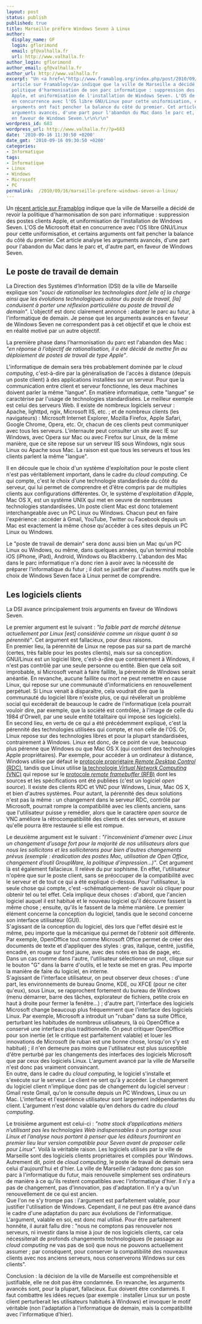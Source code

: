 ```yaml
---
layout: post
status: publish
published: true
title: Marseille préfère Windows Seven à Linux
author:
  display_name: GF
  login: gflorimond
  email: gf@valhalla.fr
  url: http://www.valhalla.fr
author_login: gflorimond
author_email: gf@valhalla.fr
author_url: http://www.valhalla.fr
excerpt: "Un <a href=\"http://www.framablog.org/index.php/post/2010/09/15/marseille-non-linux-oui-windows\">récent
  article sur Framablog</a> indique que la ville de Marseille a décidé de revoir la
  politique d'harmonisation de son parc informatique : suppression des postes clients
  Apple, et uniformisation de l'installation de Windows Seven. L'OS de Microsoft était
  en concurrence avec l'OS libre GNU/Linux pour cette uniformisation, et certains
  arguments ont fait pencher la balance du côté du premier. Cet article analyse les
  arguments avancés, d'une part pour l'abandon du Mac dans le parc et, d'autre part,
  en faveur de Windows Seven.\r\n\r\n"
wordpress_id: 683
wordpress_url: http://www.valhalla.fr/?p=683
date: '2010-09-16 11:30:50 +0200'
date_gmt: '2010-09-16 09:30:50 +0200'
categories:
- Informatique
tags:
- Informatique
- Linux
- Windows
- Microsoft
- PC
permalink:  /2010/09/16/marseille-prefere-windows-seven-a-linux/
---
```

<p>Un <a href="http://www.framablog.org/index.php/post/2010/09/15/marseille-non-linux-oui-windows">récent article sur Framablog</a> indique que la ville de Marseille a décidé de revoir la politique d'harmonisation de son parc informatique : suppression des postes clients Apple, et uniformisation de l'installation de Windows Seven. L'OS de Microsoft était en concurrence avec l'OS libre GNU/Linux pour cette uniformisation, et certains arguments ont fait pencher la balance du côté du premier. Cet article analyse les arguments avancés, d'une part pour l'abandon du Mac dans le parc et, d'autre part, en faveur de Windows Seven.</p>
<p><a id="more"></a><a id="more-683"></a></p>
<h2>Le poste de travail de demain</h2>
<p>La Direction des Systèmes d’Information (DSI) de la ville de Marseille explique son <i>"souci de rationaliser les technologies dont [elle a] la charge ainsi que les évolutions technologiques autour du poste de travail, [la] conduisent à porter une réflexion particulière au poste de travail de demain"</i>. L'objectif est donc clairement annoncé : adapter le parc au futur, à l'informatique de demain. Je pense que les arguments avancés en faveur de Windows Seven ne correspondent pas à cet objectif et que le choix est en réalité motivé par un autre objectif.</p>
<p>La première phase dans l'harmonisation du parc est l'abandon des Mac : <i>"en réponse à l’objectif de rationalisation, il a été décidé de mettre fin au déploiement de postes de travail de type Apple"</i>.</p>
<p>L'informatique de demain sera très probablement dominée par le <i>cloud computing</i>, c'est-à-dire par la généralisation de l'accès à distance (depuis un poste client) à des applications installées sur un serveur. Pour que la communication entre client et serveur fonctionne, les deux machines doivent parler la même "langue". En matière informatique, cette "langue" se caractérise par l'usage de technologies standardisées. Le meilleur exemple est celui des serveurs Web. Il existe de nombreux logiciels serveur : Apache, lighttpd, ngix, Microsoft IIS, etc. ; et de nombreux clients (les navigateurs) : Microsoft Internet Explorer, Mozilla Firefox, Apple Safari, Google Chrome, Opera, etc. Or, chacun de ces clients peut communiquer avec tous les serveurs. L'internaute peut consulter un site avec IE sur Windows, avec Opera sur Mac ou avec Firefox sur Linux, de la même manière, que ce site repose sur un serveur IIS sous Windows, ngix sous Linux ou Apache sous Mac. La raison est que tous les serveurs et tous les clients parlent la même "langue".</p>
<p>Il en découle que le choix d'un système d'exploitation pour le poste client n'est pas véritablement important, dans le cadre du <i>cloud computing</i>. Ce qui compte, c'est le choix d'une technologie standardisée du côté du serveur, qui lui permet de comprendre et d'être compris par de multiples clients aux configurations différentes. Or, le système d'exploitation d'Apple, Mac OS X, est un système UNIX qui met en oeuvre de nombreuses technologies standardisées. Un poste client Mac est donc totalement interchangeable avec un PC Linux ou Windows. Chacun peut en faire l'expérience : accéder à Gmail, YouTube, Twitter ou Facebook depuis un Mac est exactement la même chose qu'accéder à ces sites depuis un PC Linux ou Windows.</p>
<p>Le "poste de travail de demain" sera donc aussi bien un Mac qu'un PC Linux ou Windows, ou même, dans quelques années, qu'un terminal mobile iOS (iPhone, iPad), Android, Windows ou Blackberry. L'abandon des Mac dans le parc informatique n'a donc rien à avoir avec la nécessité de préparer l'informatique du futur ; il doit se justifier par d'autres motifs que le choix de Windows Seven face à Linux permet de comprendre.</p>
<h2>Les logiciels clients</h2>
<p>La DSI avance principalement trois arguments en faveur de Windows Seven.</p>
<p>Le premier argument est le suivant : <i>"la faible part de marché détenue actuellement par Linux [est] considérée comme un risque quant à sa pérennité"</i>. Cet argument est fallacieux, pour deux raisons.<br />
En premier lieu, la pérennité de Linux ne repose pas sur sa part de marché (certes, très faible pour les postes clients), mais sur sa conception. GNU/Linux est un logiciel libre, c'est-à-dire que contrairement à Windows, il n'est pas contrôlé par une seule personne ou entité. Bien que cela soit improbable, si Microsoft venait à faire faillite, la pérennité de Windows serait anéantie. En revanche, aucune faillite ou mort ne peut remettre en cause Linux, qui repose sur une communauté d'informaticiens en renouvellement perpétuel. Si Linux venait à disparaître, cela voudrait dire que la communauté du logiciel libre n'existe plus, ce qui révélerait un problème social qui excéderait de beaucoup le cadre de l'informatique (cela pourrait vouloir dire, par exemple, que la société est contrôlée, à l'image de celle du 1984 d'Orwell, par une seule entité totalitaire qui impose ses logiciels).<br />
En second lieu, en vertu de ce qui a été précédemment expliqué, c'est la pérennité des technologies utilisées qui compte, et non celle de l'OS. Or, Linux repose sur des technologies libres et pour la plupart standardisées, contrairement à Windows. Linux est donc, de ce point de vue, beaucoup plus pérenne que Windows ou que Mac OS X (qui contient des technologies Apple propriétaires). Par exemple, pour accéder à un ordinateur à distance, Windows utilise par défaut le <a href="http://en.wikipedia.org/wiki/Remote_Desktop_Protocol">protocole propriétaire <i>Remote Desktop Control</i> (RDC)</a>, tandis que Linux utilise <a href="http://en.wikipedia.org/wiki/VNC">la technologie <i>Virtual Network Computing</i> (VNC)</a> qui repose sur le <a href="http://en.wikipedia.org/wiki/RFB_protocol">protocole <i>remote framebuffer</i> (RFB)</a> dont les sources et les spécifications ont été publiées (c'est un logiciel <i>open source</i>). Il existe des clients RDC et VNC pour Windows, Linux, Mac OS X, et bien d'autres systèmes. Pour autant, la pérennité des deux solutions n'est pas la même : un changement dans le serveur RDC, contrôlé par Microsoft, pourrait rompre la compatibilité avec les clients anciens, sans que l'utilisateur puisse y remédier, alors que le caractère <i>open source</i> de VNC améliore la rétrocompatibilité des clients et des serveurs, et assure qu'elle pourra être restaurée si elle est rompue.</p>
<p>Le deuxième argument est le suivant : <i>"l’inconvénient d’amener avec Linux un changement d’usage fort pour la majorité de nos utilisateurs alors que nous les sollicitons et les solliciterons pour bien d’autres changements prévus (exemple : éradication des postes Mac, utilisation de Open Office, changement d’outil GroupWare, la politique d’impression…)"</i>. Cet argument là est également fallacieux. Il relève du pur sophisme. En effet, l'utilisateur n'opère que sur le poste client, sans se préoccuper de la compatibilité avec le serveur et de tout ce qui a été expliqué ci-dessus. Pour l'utilisateur, la seule chose qui compte, c'est -schématiquement- de savoir où cliquer pour obtenir tel ou tel effet. Cela implique deux choses : d'abord, que l'ancien logiciel auquel il est habitué et le nouveau logiciel qu'il découvre fassent la même chose ; ensuite, qu'ils le fassent de la même manière. Le premier élément concerne la conception du logiciel, tandis que le second concerne son interface utilisateur (GUI).<br />
S'agissant de la conception du logiciel, dès lors que l'effet désiré est le même, peu importe que la mécanique qui permet de l'obtenir soit différente. Par exemple, OpenOffice tout comme Microsoft Office permet de créer des documents de texte et d'appliquer des styles : gras, italique, centré, justifié, encadré, en rouge sur fond jaune, avec des notes en bas de page, etc. Dans un cas comme dans l'autre, l'utilisateur sélectionne un mot, clique sur le bouton "G" dans la barre d'outils, et le texte se met en gras. Peu importe la manière de faire du logiciel, en interne.<br />
S'agissant de l'interface utilisateur, on peut observer deux choses : d'une part, les environnements de bureau Gnome, KDE, ou XFCE (pour ne citer qu'eux), sous Linux, se rapprochent fortement du bureau de Windows (menu démarrer, barre des tâches, explorateur de fichiers, petite croix en haut à droite pour fermer la fenêtre...) ; d'autre part, l'interface des logiciels Microsoft change beaucoup plus fréquemment que l'interface des logiciels Linux. Par exemple, Microsoft a introduit un "ruban" dans sa suite Office, perturbant les habitudes de nombreux utilisateurs, là où OpenOffice a conservé une interface plus traditionnelle. On peut critiquer OpenOffice pour son inertie (et le critique est parfaitement valable) et louer les innovations de Microsoft (le ruban est une bonne chose, lorsqu'on s'y est habitué) ; il n'en demeure pas moins que l'utilisateur est plus susceptible d'être perturbé par les changements des interfaces des logiciels Microsoft que par ceux des logiciels Linux. L'argument avancé par la ville de Marseille n'est donc pas vraiment convaincant.<br />
En outre, dans le cadre du <i>cloud computing</i>, le logiciel s'installe et s'exécute sur le serveur. Le client ne sert qu'à y accéder. Le changement du logiciel client n'implique donc pas de changement du logiciel serveur : Gmail reste Gmail, qu'on le consulte depuis un PC Windows, Linux ou un Mac. L'interface et l'expérience utilisateur sont largement indépendantes du client. L'argument n'est donc valable qu'en dehors du cadre du <i>cloud computing</i>.</p>
<p>Le troisième argument est celui-ci : <i>"notre stock d’applications métiers n’utilisant pas les technologies Web indispensables à un portage sous Linux et l’analyse nous portant à penser que les éditeurs fourniront en premier lieu leur version compatible pour Seven avant de proposer celle pour Linux"</i>. Voilà la véritable raison. Les logiciels utilisés par la ville de Marseille sont des logiciels clients propriétaires et compilés pour Windows. Autrement dit, point de <i>cloud computing</i>, le poste de travail de demain sera celui d'aujourd'hui et d'hier. La ville de Marseille n'adapte donc pas son parc à l'informatique du futur, mais renouvelle simplement ses ordinateurs de manière à ce qu'ils restent compatibles avec l'informatique d'hier. Il n'y a pas de changement, pas d'innovation, pas d'adaptation. Il n'y a qu'un renouvellement de ce qui est ancien.<br />
Que l'on ne s'y trompe pas : l'argument est parfaitement valable, pour justifier l'utilisation de Windows. Cependant, il ne peut pas être avancé dans le cadre d'une adaptation du parc aux évolutions de l'informatique. L'argument, valable en soi, est donc mal utilisé. Pour être parfaitement honnête, il aurait fallu dire : "nous ne comptons pas renouveler nos serveurs, ni investir dans la mise à jour de nos logiciels clients, car cela nécessiterait de profonds changements technologiques (le passage au <i>cloud computing</i> ne vas pas de soi) que nous ne pouvons actuellement assumer ; par conséquent, pour conserver la compatibilité des nouveaux clients avec nos anciens serveurs, nous conserverons Windows sur ces clients".</p>
<p>Conclusion : la décision de la ville de Marseille est compréhensible et justifiable, elle ne doit pas être condamnée. En revanche, les arguments avancés sont, pour la plupart, fallacieux. Eux doivent être condamnés. Il faut combattre les idées reçues (par exemple : installer Linux sur un poste client perturberait les utilisateurs habitués à Windows) et invoquer le motif véritable (non l'adaptation à l'informatique de demain, mais la compatibilité avec l'informatique d'hier).</p>

